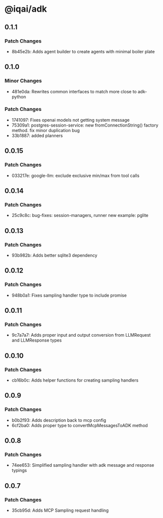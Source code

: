 # @iqai/adk

## 0.1.1

### Patch Changes

- 8b45e2b: Adds agent builder to create agents with minimal boiler plate

## 0.1.0

### Minor Changes

- 481e0da: Rewrites common interfaces to match more close to adk-python

### Patch Changes

- 1741097: Fixes openai models not getting system message
- 75309a1: postgres-session-service: new fromConnectionString() factory method. fix minor duplication bug
- 33b1887: added planners

## 0.0.15

### Patch Changes

- 033217e: google-llm: exclude exclusive min/max from tool calls

## 0.0.14

### Patch Changes

- 25c9c8c: bug-fixes: session-managers, runner
  new example: pglite

## 0.0.13

### Patch Changes

- 93b982b: Adds better sqlite3 dependency

## 0.0.12

### Patch Changes

- 948b0a1: Fixes sampling handler type to include promise

## 0.0.11

### Patch Changes

- 9c7a7a7: Adds proper input and output conversion from LLMRequest and LLMResponse types

## 0.0.10

### Patch Changes

- cb16b0c: Adds helper functions for creating sampling handlers

## 0.0.9

### Patch Changes

- b0b2f93: Adds description back to mcp config
- 6cf2ba0: Adds proper type to convertMcpMessagesToADK method

## 0.0.8

### Patch Changes

- 74ee653: Simplified sampling handler with adk message and response typings

## 0.0.7

### Patch Changes

- 35cb95d: Adds MCP Sampling request handling
